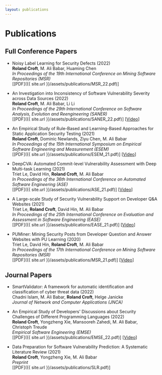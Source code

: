 ```yaml
---
layout: publications
---
```


# Publications

## Full Conference Papers
* Noisy Label Learning for Security Defects (2022)  
__Roland Croft__, M. Ali Babar, Huaming Chen  
_In Proceedings of the 19th International Conference on Mining Software Repositories (MSR)_  
[[PDF]({{ site.url }}/assets/publications/MSR_22.pdf)]  

* An Investigation into Inconsistency of Software Vulnerability Severity across Data Sources (2022)  
__Roland Croft__, M. Ali Babar, Li Li  
_In Proceedings of the 29th International Conference on Software Analysis, Evolution and Reengineering (SANER)_  
[[PDF]({{ site.url }}/assets/publications/SANER_22.pdf)] [[Video](https://www.youtube.com/watch?v=3_XysfuPF-A)]  

* An Empirical Study of Rule-Based and Learning-Based Approaches for Static Application Security Testing (2021)  
__Roland Croft__, Dominic Newlands, Ziyu Chen, M. Ali Babar  
_In Proceedings of the 15th International Symposium on Empirical Software Engineering and Measurement (ESEM)_  
[[PDF]({{ site.url }}/assets/publications/ESEM_21.pdf)] [[Video](https://www.youtube.com/watch?v=Ajc4kWLMBZQ)]  

* DeepCVA: Automated Commit-level Vulnerability Assessment with Deep Multi-task Learning (2021)  
Triet Le, David Hin, __Roland Croft__, M. Ali Babar  
_In Proceedings of the 36th International Conference on Automated Software Engineering (ASE)_  
[[PDF]({{ site.url }}/assets/publications/ASE_21.pdf)] [[Video](https://www.youtube.com/watch?v=YhuZvtkfPPo)]  

* A Large-scale Study of Security Vulnerability Support on Developer Q&A Websites (2021)  
Triet Le, __Roland Croft__, David Hin, M. Ali Babar  
_In Proceedings of the 25th International Conference on Evaluation and Assessment in Software Engineering (EASE)_  
[[PDF]({{ site.url }}/assets/publications/EASE_21.pdf)] [[Video](https://www.youtube.com/watch?v=jBIvJDHb8AM)]  

* PUMiner: Mining Security Posts from Developer Question and Answer Websites with PU Learning (2020)  
Triet Le, David Hin, __Roland Croft__, M. Ali Babar  
_In Proceedings of the 17th International Conference on Mining Software Repositories (MSR)_  
[[PDF]({{ site.url }}/assets/publications/MSR_21.pdf)] [[Video](https://www.youtube.com/watch?v=M95IAxN01DI)]  


## Journal Papers
* SmartValidator: A framework for automatic identification and classification of cyber threat data (2022)  
Chadni Islam, M. Ali Babar, __Roland Croft__, Helge Janicke  
_Journal of Network and Computer Applications (JNCA)_  

* An Empirical Study of Developers' Discussions about Security Challenges of Different Programming Languages (2022)  
__Roland Croft__, Yongzheng Xie, Mansooreh Zahedi, M. Ali Babar, Christoph Treude  
_Empirical Software Engineering (EMSE)_  
[[PDF]({{ site.url }}/assets/publications/EMSE_22.pdf)] [[Video](https://www.youtube.com/watch?v=WpDx2QIFP7c)]   

* Data Preparation for Software Vulnerability Prediction: A Systematic Literature Review (2021)  
__Roland Croft__, Yongzheng Xie, M. Ali Babar  
_Preprint_  
[[PDF]({{ site.url }}/assets/publications/SLR.pdf)]    
